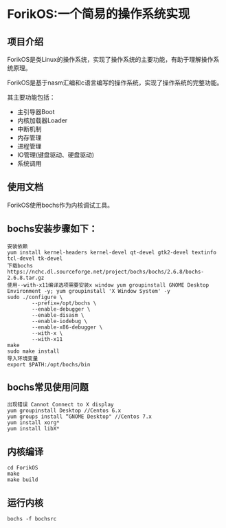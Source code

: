 # ForikOS:一个简易的操作系统实现

## 项目介绍
ForikOS是类Linux的操作系统，实现了操作系统的主要功能，有助于理解操作系统原理。

ForikOS是基于nasm汇编和c语言编写的操作系统，实现了操作系统的完整功能。

其主要功能包括：
* 主引导器Boot
* 内核加载器Loader
* 中断机制
* 内存管理
* 进程管理
* IO管理(键盘驱动、硬盘驱动)
* 系统调用

## 使用文档
ForikOS使用bochs作为内核调试工具。
## bochs安装步骤如下：
```
安装依赖
yum install kernel-headers kernel-devel qt-devel gtk2-devel textinfo tcl-devel tk-devel
下载bochs
https://nchc.dl.sourceforge.net/project/bochs/bochs/2.6.8/bochs-2.6.8.tar.gz
使用--with-x11编译选项需要安装x window yum groupinstall GNOME Desktop Environment -y; yum groupinstall 'X Window System' -y
sudo ./configure \
        --prefix=/opt/bochs \
        --enable-debugger \
        --enable-disasm \
        --enable-iodebug \
        --enable-x86-debugger \
        --with-x \
        --with-x11
make
sudo make install
导入环境变量
export $PATH:/opt/bochs/bin
```
## bochs常见使用问题
```
出现错误 Cannot Connect to X display
yum groupinstall Desktop //Centos 6.x
yum groups install “GNOME Desktop" //Centos 7.x
yum install xorg*
yum install libX*
```

## 内核编译
```
cd ForikOS
make
make build
```

## 运行内核
```
bochs -f bochsrc
```